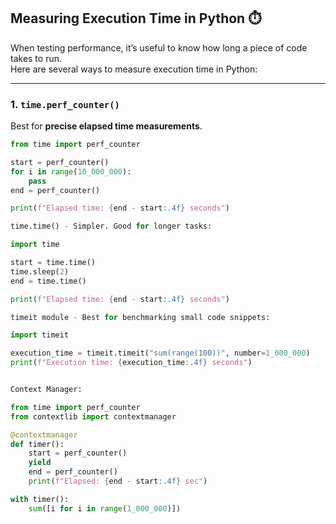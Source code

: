 ## Measuring Execution Time in Python ⏱️

When testing performance, it’s useful to know how long a piece of code takes to run.  
Here are several ways to measure execution time in Python:

---

### 1. `time.perf_counter()`  
Best for **precise elapsed time measurements**.

```python
from time import perf_counter

start = perf_counter()
for i in range(10_000_000):
    pass
end = perf_counter()

print(f"Elapsed time: {end - start:.4f} seconds")

time.time() - Simpler. Good for longer tasks:

import time

start = time.time()
time.sleep(2)
end = time.time()

print(f"Elapsed time: {end - start:.4f} seconds")

timeit module - Best for benchmarking small code snippets:

import timeit

execution_time = timeit.timeit("sum(range(100))", number=1_000_000)
print(f"Execution time: {execution_time:.4f} seconds")


Context Manager:

from time import perf_counter
from contextlib import contextmanager

@contextmanager
def timer():
    start = perf_counter()
    yield
    end = perf_counter()
    print(f"Elapsed: {end - start:.4f} sec")

with timer():
    sum([i for i in range(1_000_000)])

